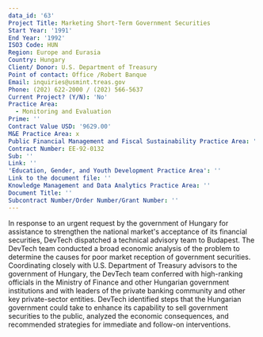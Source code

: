 ```yaml
---
data_id: '63'
Project Title: Marketing Short-Term Government Securities
Start Year: '1991'
End Year: '1992'
ISO3 Code: HUN
Region: Europe and Eurasia
Country: Hungary
Client/ Donor: U.S. Department of Treasury
Point of contact: Office /Robert Banque
Email: inquiries@usmint.treas.gov
Phone: (202) 622-2000 / (202) 566-5637
Current Project? (Y/N): 'No'
Practice Area:
  - Monitoring and Evaluation
Prime: ''
Contract Value USD: '9629.00'
M&E Practice Area: x
Public Financial Management and Fiscal Sustainability Practice Area: ''
Contract Number: EE-92-0132
Sub: ''
Link: ''
'Education, Gender, and Youth Development Practice Area': ''
Link to the document file: ''
Knowledge Management and Data Analytics Practice Area: ''
Document Title: ''
Subcontract Number/Order Number/Grant Number: ''
---
```

In response to an urgent request by the government of Hungary for assistance to strengthen the national market's acceptance of its financial securities, DevTech dispatched a technical advisory team to Budapest. The DevTech team conducted a broad economic analysis of the problem to determine the causes for poor market reception of government securities. Coordinating closely with U.S. Department of Treasury advisors to the government of Hungary, the DevTech team conferred with high-ranking officials in the Ministry of Finance and other Hungarian government institutions and with leaders of the private banking community and other key private-sector entities. DevTech identified steps that the Hungarian government could take to enhance its capability to sell government securities to the public, analyzed the economic consequences, and recommended strategies for immediate and follow-on interventions.